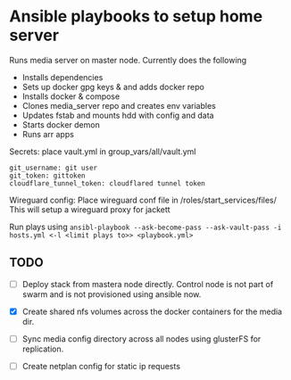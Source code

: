 # Ansible playbooks to setup home server
Runs media server on master node. Currently does the following
- Installs dependencies
- Sets up docker gpg keys & and adds docker repo
- Installs docker & compose
- Clones media_server repo and creates env variables
- Updates fstab and mounts hdd with config and data
- Starts docker demon
- Runs arr apps

Secrets: 
place vault.yml in group_vars/all/vault.yml
```
git_username: git user
git_token: gittoken
cloudflare_tunnel_token: cloudflared tunnel token
```
Wireguard config:
Place wireguard conf file in /roles/start_services/files/
This will setup a wireguard proxy for jackett

Run plays using `ansibl-playbook --ask-become-pass --ask-vault-pass -i hosts.yml <-l <limit plays to>> <playbook.yml>`

## TODO
- [ ] Deploy stack from mastera node directly. Control node is not part of swarm and is not provisioned using ansible now.
- [x] Create shared nfs volumes across the docker containers for the media dir.
- [ ] Sync media config directory across all nodes using glusterFS for replication.
- [ ] Create netplan config for static ip requests

